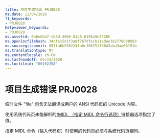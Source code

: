 ```yaml
---
title: 项目生成错误 PRJ0028
ms.date: 11/04/2016
f1_keywords:
- PRJ0028
helpviewer_keywords:
- PRJ0028
ms.assetid: 0a6e0da7-cb3d-40b6-81a6-6196a9c2526b
ms.openlocfilehash: 34cfe15d1f2a8f767dfecb11adae362778b3898d
ms.sourcegitcommit: 857fa6b530224fa6c18675138043aba9aa0619fb
ms.translationtype: MT
ms.contentlocale: zh-CN
ms.lasthandoff: 03/24/2020
ms.locfileid: "80192258"
---
```

# <a name="project-build-error-prj0028"></a>项目生成错误 PRJ0028

临时文件 "file" 包含无法翻译成用户的 ANSI 代码页的 Unicode 内容。

使用系统代码页未能解析的[/MIDL （指定 MIDL 命令行选项）](../../build/reference/midl-specify-midl-command-line-options.md)链接器选项指定了值。

指定 MIDL 命令（输入代码页）时使用的代码页必须与系统代码页相同。
